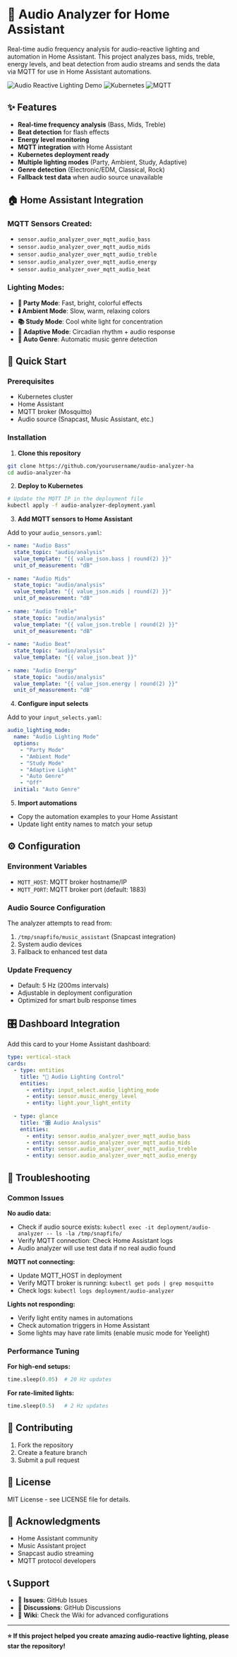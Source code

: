 # 🎵 Audio Analyzer for Home Assistant

Real-time audio frequency analysis for audio-reactive lighting and automation in Home Assistant. This project analyzes bass, mids, treble, energy levels, and beat detection from audio streams and sends the data via MQTT for use in Home Assistant automations.

![Audio Reactive Lighting Demo](https://img.shields.io/badge/Home%20Assistant-Compatible-blue)
![Kubernetes](https://img.shields.io/badge/Kubernetes-Ready-green)
![MQTT](https://img.shields.io/badge/MQTT-Enabled-orange)

## ✨ Features

- **Real-time frequency analysis** (Bass, Mids, Treble)
- **Beat detection** for flash effects
- **Energy level monitoring**
- **MQTT integration** with Home Assistant
- **Kubernetes deployment ready**
- **Multiple lighting modes** (Party, Ambient, Study, Adaptive)
- **Genre detection** (Electronic/EDM, Classical, Rock)
- **Fallback test data** when audio source unavailable

## 🏠 Home Assistant Integration

### MQTT Sensors Created:
- `sensor.audio_analyzer_over_mqtt_audio_bass`
- `sensor.audio_analyzer_over_mqtt_audio_mids` 
- `sensor.audio_analyzer_over_mqtt_audio_treble`
- `sensor.audio_analyzer_over_mqtt_audio_energy`
- `sensor.audio_analyzer_over_mqtt_audio_beat`

### Lighting Modes:
- **🎉 Party Mode**: Fast, bright, colorful effects
- **🕯️ Ambient Mode**: Slow, warm, relaxing colors
- **📚 Study Mode**: Cool white light for concentration
- **🌅 Adaptive Mode**: Circadian rhythm + audio response
- **🎵 Auto Genre**: Automatic music genre detection

## 🚀 Quick Start

### Prerequisites
- Kubernetes cluster
- Home Assistant
- MQTT broker (Mosquitto)
- Audio source (Snapcast, Music Assistant, etc.)

### Installation

1. **Clone this repository**
```bash
git clone https://github.com/yourusername/audio-analyzer-ha
cd audio-analyzer-ha
```

2. **Deploy to Kubernetes**
```bash
# Update the MQTT IP in the deployment file
kubectl apply -f audio-analyzer-deployment.yaml
```

3. **Add MQTT sensors to Home Assistant**

Add to your `audio_sensors.yaml`:
```yaml
- name: "Audio Bass"
  state_topic: "audio/analysis"
  value_template: "{{ value_json.bass | round(2) }}"
  unit_of_measurement: "dB"
  
- name: "Audio Mids"
  state_topic: "audio/analysis" 
  value_template: "{{ value_json.mids | round(2) }}"
  unit_of_measurement: "dB"
  
- name: "Audio Treble"
  state_topic: "audio/analysis"
  value_template: "{{ value_json.treble | round(2) }}"
  unit_of_measurement: "dB"
  
- name: "Audio Beat"
  state_topic: "audio/analysis"
  value_template: "{{ value_json.beat }}"
  
- name: "Audio Energy"
  state_topic: "audio/analysis"
  value_template: "{{ value_json.energy | round(2) }}"
  unit_of_measurement: "dB"
```

4. **Configure input selects**

Add to your `input_selects.yaml`:
```yaml
audio_lighting_mode:
  name: "Audio Lighting Mode"
  options:
    - "Party Mode"
    - "Ambient Mode" 
    - "Study Mode"
    - "Adaptive Light"
    - "Auto Genre"
    - "Off"
  initial: "Auto Genre"
```

5. **Import automations**
- Copy the automation examples to your Home Assistant
- Update light entity names to match your setup

## ⚙️ Configuration

### Environment Variables
- `MQTT_HOST`: MQTT broker hostname/IP
- `MQTT_PORT`: MQTT broker port (default: 1883)

### Audio Source Configuration
The analyzer attempts to read from:
1. `/tmp/snapfifo/music_assistant` (Snapcast integration)
2. System audio devices
3. Fallback to enhanced test data

### Update Frequency
- Default: 5 Hz (200ms intervals)
- Adjustable in deployment configuration
- Optimized for smart bulb response times

## 🎛️ Dashboard Integration

Add this card to your Home Assistant dashboard:

```yaml
type: vertical-stack
cards:
  - type: entities
    title: "🎵 Audio Lighting Control"
    entities:
      - entity: input_select.audio_lighting_mode
      - entity: sensor.music_energy_level
      - entity: light.your_light_entity
  
  - type: glance
    title: "🎛️ Audio Analysis"
    entities:
      - entity: sensor.audio_analyzer_over_mqtt_audio_bass
      - entity: sensor.audio_analyzer_over_mqtt_audio_mids
      - entity: sensor.audio_analyzer_over_mqtt_audio_treble
      - entity: sensor.audio_analyzer_over_mqtt_audio_energy
```

## 🔧 Troubleshooting

### Common Issues

**No audio data:**
- Check if audio source exists: `kubectl exec -it deployment/audio-analyzer -- ls -la /tmp/snapfifo/`
- Verify MQTT connection: Check Home Assistant logs
- Audio analyzer will use test data if no real audio found

**MQTT not connecting:**
- Update MQTT_HOST in deployment
- Verify MQTT broker is running: `kubectl get pods | grep mosquitto`
- Check logs: `kubectl logs deployment/audio-analyzer`

**Lights not responding:**
- Verify light entity names in automations
- Check automation triggers in Home Assistant
- Some lights may have rate limits (enable music mode for Yeelight)

### Performance Tuning

**For high-end setups:**
```python
time.sleep(0.05)  # 20 Hz updates
```

**For rate-limited lights:**
```python
time.sleep(0.5)   # 2 Hz updates
```

## 🤝 Contributing

1. Fork the repository
2. Create a feature branch
3. Submit a pull request

## 📄 License

MIT License - see LICENSE file for details.

## 🙏 Acknowledgments

- Home Assistant community
- Music Assistant project
- Snapcast audio streaming
- MQTT protocol developers

## 📞 Support

- 🐛 **Issues**: GitHub Issues
- 💬 **Discussions**: GitHub Discussions  
- 📖 **Wiki**: Check the Wiki for advanced configurations

---

**⭐ If this project helped you create amazing audio-reactive lighting, please star the repository!**